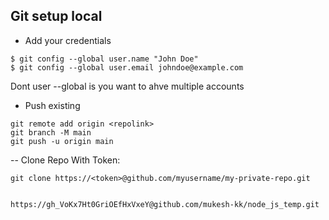 ## Git setup local

- Add your credentials

```
$ git config --global user.name "John Doe"
$ git config --global user.email johndoe@example.com

```
Dont user --global is you want to ahve multiple accounts

-  Push existing

```
git remote add origin <repolink>
git branch -M main
git push -u origin main

```

-- Clone Repo With Token:
```
git clone https://<token>@github.com/myusername/my-private-repo.git


https://gh_VoKx7Ht0GriOEfHxVxeY@github.com/mukesh-kk/node_js_temp.git

```
